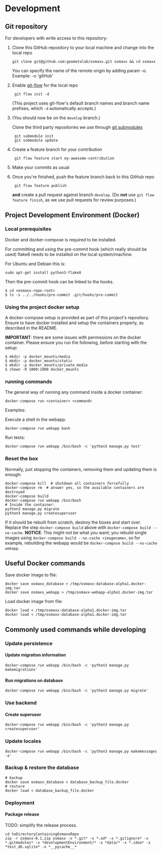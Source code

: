 # Development

## Git repository

For developers with write access to this repository:

1. Clone this GitHub repository to your local machine and change into the local repo
	```shell
    git clone git@github.com:geometalab/osmaxx.git osmaxx && cd osmaxx
    ```
    You can specify the name of the remote origin by adding param -o. Example: -o 'gitHub' 
    
2. Enable [git-flow](https://github.com/nvie/gitflow) for the local repo

	    git flow init -d
	    
	(This project uses git-flow's default branch names and branch name prefixes, which `-d` automatically accepts.)
3. (You should now be on the `develop` branch.)

	Clone the third party repositories we use through [git submodules](http://www.git-scm.com/book/en/v2/Git-Tools-Submodules)

	    git submodule init
	    git submodule update
	    
4. Create a feature branch for your contribution

	    git flow feature start my-awesome-contribution
	    
5. Make your commits as usual
6. Once you're finished, push the feature branch back to this GitHub repo

	    git flow feature publish
	    
	**and** create a pull request against branch `develop`. 
	(Do **not** use `git flow feature finish`, as we use pull requests for review purposes.)

## Project Development Environment (Docker)

### Local prerequisites

Docker and docker-compose is required to be installed.

For committing and using the pre-commit hook (which really should be used) flake8 needs to be installed on
the local system/machine.

For Ubuntu and Debian this is:

`sudo apt-get install python3-flake8`

Then the pre-commit hook can be linked to the hooks.

```
$ cd <osmaxx-repo-root>
$ ln -s ../../hooks/pre-commit .git/hooks/pre-commit
```

### Using the project docker setup

A docker-compose setup is provided as part of this project's repository. Ensure to have docker installed
and setup the containers properly, as described in the README.


**IMPORTANT**: there are some issues with permissions on the docker container. Please ensure
you run the following, before starting with the setup:

```shell
$ mkdir -p docker_mounts/media
$ mkdir -p docker_mounts/static
$ mkdir -p docker_mounts/private_media
$ chown -R 1000:1000 docker_mounts
```

### running commands

The general way of running any command inside a docker container:

```shell
docker-compose run <container> <command>
```

Examples:

Execute a shell in the webapp:

```shell
docker-compose run webapp bash
```
Run tests:

`docker-compose run webapp /bin/bash -c 'python3 manage.py test'`

### Reset the box

Normally, just stopping the containers, removing them and updating them is enough:

```shell
docker-compose kill  # shutdown all containers forcefully
docker-compose rm  # answer yes, so the available containers are destroyed
docker-compose build
docker-compose run webapp /bin/bash
# Inside the container:
python3 manage.py migrate
python3 manage.py createsuperuser
```

If it should be rebuilt from scratch, destroy the boxes and start over. 
Replace the step `docker-compose build` above with `docker-compose build --no-cache`.
**NOTICE**: This might not be what you want; you rebuild single images using 
`docker-compose build --no-cache <imagename>`, so for example, rebuilding the webapp would be
`docker-compose build --no-cache webapp`.

## Useful Docker commands

Save docker image to file:
```shell
docker save osmaxx_database > /tmp/osmaxx-database-alpha1.docker-img.tar
docker save osmaxx_webapp > /tmp/osmaxx-webapp-alpha1.docker-img.tar
```

Load docker image from file:
```shell
docker load < /tmp/osmaxx-database-alpha1.docker-img.tar
docker load < /tmp/osmaxx-database-alpha1.docker-img.tar
```

## Commonly used commands while developing

### Update persistence

#### Update migration information

```shell
docker-compose run webapp /bin/bash -c 'python3 manage.py makemigrations'
```

#### Run migrations on database
```shell
docker-compose run webapp /bin/bash -c 'python3 manage.py migrate'
```


### Use backend

#### Create superuser

```shell
docker-compose run webapp /bin/bash -c 'python3 manage.py createsuperuser'
```

### Update locales

```shell
docker-compose run webapp /bin/bash -c 'python3 manage.py makemessages -a'
```


### Backup & restore the database
```shell
# backup
docker save osmaxx_database > database_backup_file.docker
# restore
docker load < database_backup_file.docker
```


### Deployment

#### Package release

TODO: simplify the release process.

```shell
cd toDirectoryContainingOsmaxxRepo
zip -r osmaxx-0.1.zip osmaxx -x *.git* -x *.od* -x *.gitignore* -x *.gitmodules* -x *developmentEnvironment/* -x *data/* -x *.idea* -x *test_db.sqlite* -x *__pycache__*
```
